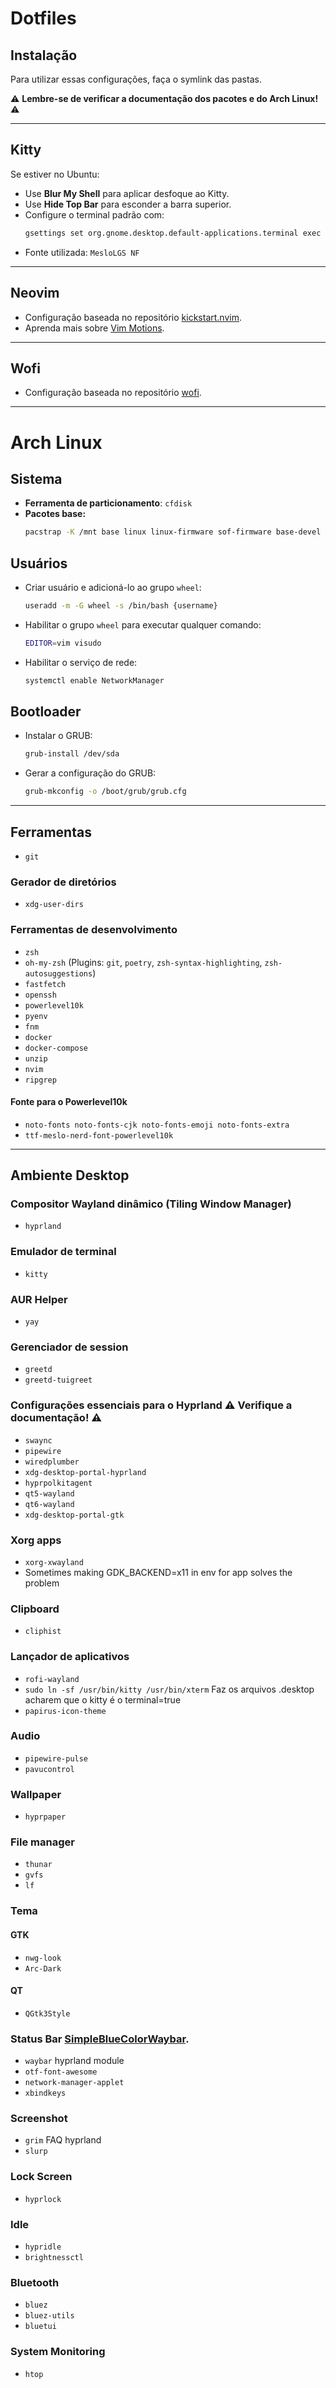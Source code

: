 # Dotfiles

## Instalação
Para utilizar essas configurações, faça o symlink das pastas.

⚠️ **Lembre-se de verificar a documentação dos pacotes e do Arch Linux!** ⚠️

---

## Kitty
Se estiver no Ubuntu:
- Use **Blur My Shell** para aplicar desfoque ao Kitty.
- Use **Hide Top Bar** para esconder a barra superior.
- Configure o terminal padrão com:
  ```sh
  gsettings set org.gnome.desktop.default-applications.terminal exec 'kitty'
  ```
- Fonte utilizada: `MesloLGS NF`

---

## Neovim
- Configuração baseada no repositório [kickstart.nvim](https://github.com/nvim-lua/kickstart.nvim).
- Aprenda mais sobre [Vim Motions](https://www.barbarianmeetscoding.com/boost-your-coding-fu-with-vscode-and-vim/moving-blazingly-fast-with-the-core-vim-motions/).

---

## Wofi
- Configuração baseada no repositório [wofi](https://github.com/joao-vitor-sr/wofi-themes-collection). 


---

# Arch Linux

## Sistema
- **Ferramenta de particionamento**: `cfdisk`
- **Pacotes base:**
  ```sh
  pacstrap -K /mnt base linux linux-firmware sof-firmware base-devel grub efibootmgr vim networkmanager {cpu}-ucode
  ```

## Usuários
- Criar usuário e adicioná-lo ao grupo `wheel`:
  ```sh
  useradd -m -G wheel -s /bin/bash {username}
  ```
- Habilitar o grupo `wheel` para executar qualquer comando:
  ```sh
  EDITOR=vim visudo
  ```
- Habilitar o serviço de rede:
  ```sh
  systemctl enable NetworkManager
  ```

## Bootloader
- Instalar o GRUB:
  ```sh
  grub-install /dev/sda
  ```
- Gerar a configuração do GRUB:
  ```sh
  grub-mkconfig -o /boot/grub/grub.cfg
  ```

---

## Ferramentas
- `git`

### Gerador de diretórios
- `xdg-user-dirs`

### Ferramentas de desenvolvimento
- `zsh`
- `oh-my-zsh` (Plugins: `git`, `poetry`, `zsh-syntax-highlighting`, `zsh-autosuggestions`)
- `fastfetch`
- `openssh`
- `powerlevel10k`
- `pyenv`
- `fnm`
- `docker`
- `docker-compose`
- `unzip`
- `nvim`
- `ripgrep`
#### Fonte para o Powerlevel10k
- `noto-fonts noto-fonts-cjk noto-fonts-emoji noto-fonts-extra`
- `ttf-meslo-nerd-font-powerlevel10k`

---

## Ambiente Desktop

### Compositor Wayland dinâmico (Tiling Window Manager)
- `hyprland`

### Emulador de terminal
- `kitty`

### AUR Helper
- `yay`


### Gerenciador de session
- `greetd`
- `greetd-tuigreet`

### Configurações essenciais para o Hyprland ⚠️ **Verifique a documentação!** ⚠️
- `swaync`
- `pipewire`
- `wiredplumber`
- `xdg-desktop-portal-hyprland`
- `hyprpolkitagent`
- `qt5-wayland`
- `qt6-wayland`
- `xdg-desktop-portal-gtk`

### Xorg apps
- `xorg-xwayland`
- Sometimes making GDK_BACKEND=x11 in env for app solves the problem

### Clipboard
- `cliphist`

### Lançador de aplicativos
- `rofi-wayland`
- `sudo ln -sf /usr/bin/kitty /usr/bin/xterm` Faz os arquivos .desktop acharem que o kitty é o terminal=true  
- `papirus-icon-theme`

### Audio
- `pipewire-pulse`
- `pavucontrol`

### Wallpaper
- `hyprpaper`

### File manager
- `thunar`
- `gvfs`
- `lf`

### Tema 
#### GTK
- `nwg-look`
- `Arc-Dark`
#### QT
- `QGtk3Style`

### Status Bar [SimpleBlueColorWaybar](https://github.com/d00m1k/SimpleBlueColorWaybar). 
- `waybar` hyprland module
- `otf-font-awesome`
- `network-manager-applet`
- `xbindkeys`

### Screenshot
- `grim` FAQ hyprland
- `slurp`

### Lock Screen
- `hyprlock`

### Idle
- `hypridle`
- `brightnessctl`

### Bluetooth
- `bluez`
- `bluez-utils`
- `bluetui`

### System Monitoring
- `htop`
